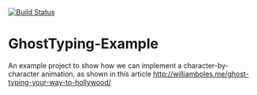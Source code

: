 [![Build Status](https://travis-ci.org/wibosco/GhostTyping-Example.svg)](https://travis-ci.org/wibosco/GhostTyping-Example)

# GhostTyping-Example

An example project to show how we can implement a character-by-character animation, as shown in this article http://williamboles.me/ghost-typing-your-way-to-hollywood/
